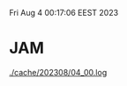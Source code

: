 Fri Aug  4 00:17:06 EEST 2023
# JAM
<a href='./cache/202308/04_00.log'>./cache/202308/04_00.log</a>
